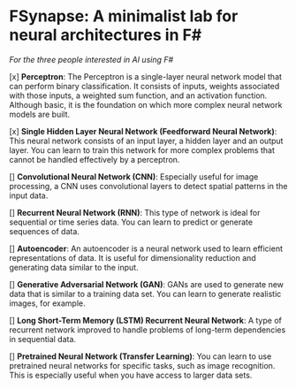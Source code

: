 # FSynapse: A minimalist lab for neural architectures in F#
_For the three people interested in AI using F#_

[x] **Perceptron**: The Perceptron is a single-layer neural network model that can perform binary classification. It consists of inputs, weights associated with those inputs, a weighted sum function, and an activation function. Although basic, it is the foundation on which more complex neural network models are built.

[x] **Single Hidden Layer Neural Network (Feedforward Neural Network)**: This neural network consists of an input layer, a hidden layer and an output layer. You can learn to train this network for more complex problems that cannot be handled effectively by a perceptron.

[] **Convolutional Neural Network (CNN)**: Especially useful for image processing, a CNN uses convolutional layers to detect spatial patterns in the input data.

[] **Recurrent Neural Network (RNN)**: This type of network is ideal for sequential or time series data. You can learn to predict or generate sequences of data.

[] **Autoencoder**: An autoencoder is a neural network used to learn efficient representations of data. It is useful for dimensionality reduction and generating data similar to the input.

[] **Generative Adversarial Network (GAN)**: GANs are used to generate new data that is similar to a training data set. You can learn to generate realistic images, for example.

[] **Long Short-Term Memory (LSTM) Recurrent Neural Network**: A type of recurrent network improved to handle problems of long-term dependencies in sequential data.

[] **Pretrained Neural Network (Transfer Learning)**: You can learn to use pretrained neural networks for specific tasks, such as image recognition. This is especially useful when you have access to larger data sets.
